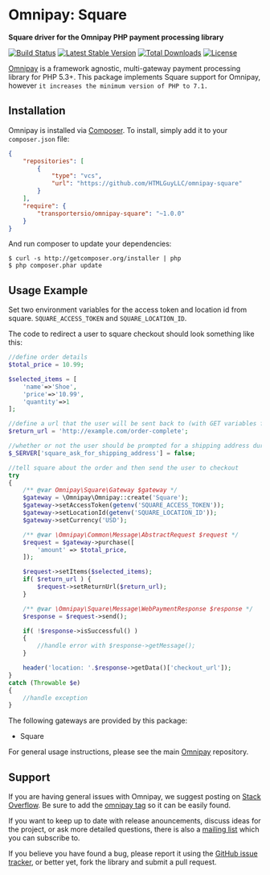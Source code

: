 # Omnipay: Square

**Square driver for the Omnipay PHP payment processing library**

[![Build Status](https://travis-ci.org/Transportersio/omnipay-square.png?branch=master)](https://travis-ci.org/Transportersio/omnipay-square)
[![Latest Stable Version](https://poser.pugx.org/transportersio/omnipay-square/version.png)](https://packagist.org/packages/transportersio/omnipay-square)
[![Total Downloads](https://poser.pugx.org/transportersio/omnipay-square/d/total.png)](https://packagist.org/packages/transportersio/omnipay-square)
[![License](https://poser.pugx.org/transportersio/omnipay-square/license)](https://packagist.org/packages/transportersio/omnipay-square)

[Omnipay](https://github.com/thephpleague/omnipay) is a framework agnostic, multi-gateway payment
processing library for PHP 5.3+. This package implements Square support for Omnipay, however `it increases the minimum version of PHP to 7.1.`

## Installation

Omnipay is installed via [Composer](http://getcomposer.org/). To install, simply add it
to your `composer.json` file:

```json
{
    "repositories": [
        {
            "type": "vcs",
            "url": "https://github.com/HTMLGuyLLC/omnipay-square"
        }
    ],
    "require": {
        "transportersio/omnipay-square": "~1.0.0"
    }
}
```

And run composer to update your dependencies:

    $ curl -s http://getcomposer.org/installer | php
    $ php composer.phar update

## Usage Example

Set two environment variables for the access token and location id from square.
`SQUARE_ACCESS_TOKEN` and `SQUARE_LOCATION_ID`.

The code to redirect a user to square checkout should look something like this:
```php
//define order details
$total_price = 10.99;

$selected_items = [
    'name'=>'Shoe',
    'price'=>'10.99',
    'quantity'=>1
];

//define a url that the user will be sent back to (with GET variables for transactionId, checkoutId, etc - see square API docs for details) 
$return_url = 'http://example.com/order-complete';

//whether or not the user should be prompted for a shipping address during checkout
$_SERVER['square_ask_for_shipping_address'] = false;

//tell square about the order and then send the user to checkout
try
{
    /** @var Omnipay\Square\Gateway $gateway */
    $gateway = \Omnipay\Omnipay::create('Square');
    $gateway->setAccessToken(getenv('SQUARE_ACCESS_TOKEN'));
    $gateway->setLocationId(getenv('SQUARE_LOCATION_ID'));
    $gateway->setCurrency('USD');

    /** @var \Omnipay\Common\Message\AbstractRequest $request */
    $request = $gateway->purchase([
        'amount' => $total_price,
    ]);

    $request->setItems($selected_items);
    if( $return_url ) {
        $request->setReturnUrl($return_url);
    }

    /** @var \Omnipay\Square\Message\WebPaymentResponse $response */
    $response = $request->send();

    if( !$response->isSuccessful() )
    {
        //handle error with $response->getMessage();
    }

    header('location: '.$response->getData()['checkout_url']);
}
catch (Throwable $e)
{
    //handle exception
}
```

The following gateways are provided by this package:

* Square

For general usage instructions, please see the main [Omnipay](https://github.com/thephpleague/omnipay)
repository.

## Support

If you are having general issues with Omnipay, we suggest posting on
[Stack Overflow](http://stackoverflow.com/). Be sure to add the
[omnipay tag](http://stackoverflow.com/questions/tagged/omnipay) so it can be easily found.

If you want to keep up to date with release anouncements, discuss ideas for the project,
or ask more detailed questions, there is also a [mailing list](https://groups.google.com/forum/#!forum/omnipay) which
you can subscribe to.

If you believe you have found a bug, please report it using the [GitHub issue tracker](https://github.com/Transportersio/omnipay-square/issues),
or better yet, fork the library and submit a pull request.
